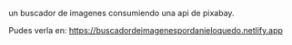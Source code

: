 un buscador de imagenes consumiendo una api de pixabay.

Pudes verla en: https://buscadordeimagenespordanieloquedo.netlify.app
